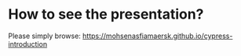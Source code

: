 # How to see the presentation?

Please simply browse: https://mohsenasfiamaersk.github.io/cypress-introduction


